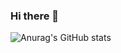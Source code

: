 ### Hi there 👋

![Anurag's GitHub stats](https://github-readme-stats.vercel.app/api?username=Jo0313&show_icons=true&theme=cobalt)
